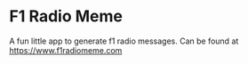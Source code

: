 # F1 Radio Meme

A fun little app to generate f1 radio messages. Can be found at https://www.f1radiomeme.com
